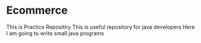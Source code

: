 # Ecommerce
This is Practice Repositiry
This is useful repository for java developers
Here I am going to write small java programs
